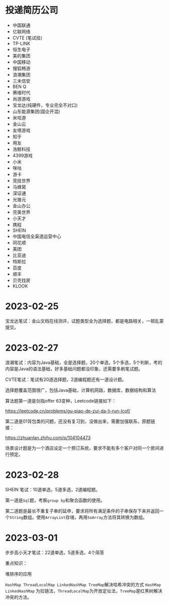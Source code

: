 # 投递简历公司

- 中国联通 
- 亿联网络 
- CVTE (笔试挂)
- TP-LINK
- 恒生电子
- 美的集团
- 中国移动
- 搜狐畅游
- 浪潮集团
- 三未信安
- BEN Q
- 赛维时代
- 尚游游戏
- 宝龙达(纯硬件，专业完全不对口)
- 山东能源集团(国企开混)
- 米哈游
- 金山云
- 友塔游戏
- 知乎
- 用友
- 浩鲸科技
- 4399游戏
- 小米
- 咪咕
- 游卡
- 竞技世界
- 马蜂窝
- 深证通
- 光锥元
- 金山办公
- 完美世界
- 小天才
- 携程
- SHEIN
- 中国电信全渠道运营中心
- 同花顺
- 美团
- 比亚迪
- 特斯拉
- 百度
- 顺丰
- 贝壳找房
- KLOOK

# 2023-02-25

宝龙达笔试：金山文档在线测评，试题类型全为选择题，都是电路相关，一顿乱蒙提交。

# 2023-02-27

浪潮笔试：内容为Java基础，全是选择题，20个单选，5个多选，5个判断，考的内容是Java的语法基础，好多基础问题都没印象，还需要多刷笔试题。

CVTE笔试：笔试有20道选择题，2道编程题还有一道设计题。

选择题覆盖范围很广，包括Java基础，计算机网路，数据库，数据结构和算法

算法题第一道是剑指offer 63变种，Leetcode链接如下：

https://leetcode.cn/problems/gu-piao-de-zui-da-li-run-lcof/

第二道是01背包类的问题，还没有复习到，没做出来，需要加强联系，原题链接：

https://zhuanlan.zhihu.com/p/104104473

场景设计题是为一个酒店设定一个预订系统，要求不能有多个客户对同一个房间进行预定。

# 2023-02-28

SHEIN 笔试：10道单选，5道多选，2道编程题。

第一道是`Sql`题，考察`group by`和聚合函数的使用。

第二道题是最长不重复子串的延申，要求将所有满足条件的子串保存下来并返回一个`String`数组。使用`ArrayList`存储，再用`toArray`方法将其转换为数组。

# 2023-03-01

步步高小天才笔试：22道单选，5道多选，4个简答

重点知识：

堆排序的应用

`HashMap ThreadLocalMap LinkedHashMap TreeMap`解决哈希冲突的方式 `HashMap LinkedHashMap` 为拉链法，`ThreadLocalMap`为开放定址法，`TreeMap`是红黑树解决冲突的方法。   
